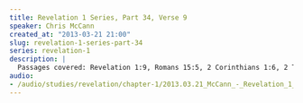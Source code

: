 ```yaml
--- 
title: Revelation 1 Series, Part 34, Verse 9
speaker: Chris McCann
created_at: "2013-03-21 21:00"
slug: revelation-1-series-part-34
series: revelation-1
description: |
  Passages covered: Revelation 1:9, Romans 15:5, 2 Corinthians 1:6, 2 Thessalonians 3:5, 1 Thessalonians 2:13, Revelation 1:10, 1 Corinthians 11:20.
audio: 
- /audio/studies/revelation/chapter-1/2013.03.21_McCann_-_Revelation_1_Series_Part_34.yaml
---
```

